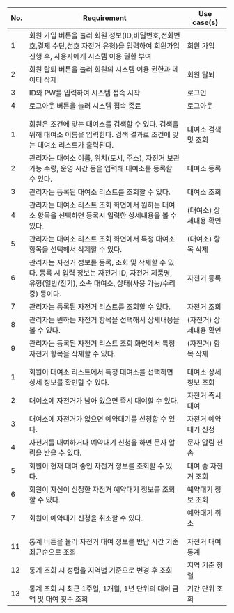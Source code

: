 |No. |Requirement                         |Use case(s)                   |
|--- |---                                 |---                           |
|1   |회원 가입 버튼을 눌러 회원 정보(ID,비밀번호,전화번호,결제 수단,선호 자전거 유형)을 입력하여 회원가입 진행 후, 사용자에게 시스템 이용 권한 부여|회원 가입|
|2   |회원 탈퇴 버튼을 눌러 회원의 시스템 이용 권한과 데이터 삭제|회원 탈퇴   |
|3   |ID와 PW를 입력하여 시스템 접속 시작   |로그인                         |
|4   |로그아웃 버튼을 눌러 시스템 접속 종료  |로그아웃                       |
| | |
| | |
|1| 회원은 조건에 맞는 대여소를 검색할 수 있다. 검색을 위해 대여소 이름을 입력한다. 검색 결과로 조건에 맞는 대여소 리스트가 출력된다.  |   대여소 검색 및 조회 |
|2| 관리자는 대여소 이름, 위치(도시, 주소), 자전거 보관 가능 수량, 운영 시간 등을 입력해 대여소를 등록할 수 있다.  | 대여소 등록 |
|3| 관리자는 등록된 대여소 리스트를 조회할 수 있다.  | 대여소 조회 |
|4| 관리자는 대여소 리스트 조회 화면에서 원하는 대여소 항목을 선택하면 등록시 입력한 상세내용을 볼 수 있다.  | (대여소) 상세내용 확인 |
|5| 관리자는 대여소 리스트 조회 화면에서 특정 대여소 항목을 선택해서 삭제할 수 있다.  | (대여소) 항목 삭제 |
|6| 관리자는 자전거 정보를 등록, 조회 및 삭제할 수 있다. 등록 시 입력 정보는 자전거 ID, 자전거 제품명, 유형(일반/전기), 소속 대여소, 상태(사용 가능/수리 중) 등이다. | 자전거 등록 |
|7| 관리자는 등록된 자전거 리스트를 조회할 수 있다.  | 자전거 조회 |
|8| 관리자는 원하는 자전거 항목을 선택해서 상세내용을 볼 수 있다.  | (자전거) 상세내용 확인 |
|9| 관리자는 등록된 자전거 리스트 조회 화면에서 특정 자전거 항목을 삭제할 수 있다.  | (자전거) 항목 삭제 |
| | |
| | |
|1|회원이 대여소 리스트에서 특정 대여소를 선택하면 상세 정보를 확인할 수 있다.|대여소 상세정보 조회|
|2|대여소에 자전거가 남아 있으면 즉시 대여할 수 있다.|자전거 즉시 대여|
|3|대여소에 자전거가 없으면 예약대기를 신청할 수 있다.|자전거 예약대기 신청|
|4|자전거를 대여하거나 예약대기 신청을 하면 문자 알림을 받을 수 있다.|문자 알림 전송|
|5|회원이 현재 대여 중인 자전거 정보를 조회할 수 있다.|대여 중 자전거 조회|
|6|회원이 자신이 신청한 자전거 예약대기 정보를 조회할 수 있다.|예약대기 정보 조회|
|7|회원이 예약대기 신청을 취소할 수 있다.|예약대기 취소|
| | |
| | |
|11  |통계 버튼을 눌러 자전거 대여 정보를 반납 시간 기준 최근순으로 조회|자전거 대여 통계|
|12  |통계 조회 시 정렬을 지역별 기준으로 변경 후 조회|지역 기준 정렬         |
|13  |통계 조회 시 최근 1주일, 1개월, 1년 단위의 대여 금액 및 대여 횟수 조회| 기간 단위 조회|
